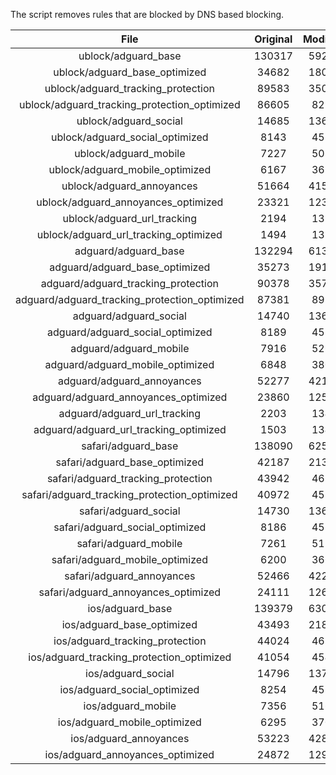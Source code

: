 The script removes rules that are blocked by DNS based blocking.


| File | Original | Modified |
|:----:|:-----:|:-----:|
| ublock/adguard_base | 130317 | 59278 |
| ublock/adguard_base_optimized | 34682 | 18091 |
| ublock/adguard_tracking_protection | 89583 | 35013 |
| ublock/adguard_tracking_protection_optimized | 86605 | 8252 |
| ublock/adguard_social | 14685 | 13620 |
| ublock/adguard_social_optimized | 8143 | 4526 |
| ublock/adguard_mobile | 7227 | 5085 |
| ublock/adguard_mobile_optimized | 6167 | 3630 |
| ublock/adguard_annoyances | 51664 | 41592 |
| ublock/adguard_annoyances_optimized | 23321 | 12304 |
| ublock/adguard_url_tracking | 2194 | 1336 |
| ublock/adguard_url_tracking_optimized | 1494 | 1333 |
| adguard/adguard_base | 132294 | 61315 |
| adguard/adguard_base_optimized | 35273 | 19119 |
| adguard/adguard_tracking_protection | 90378 | 35750 |
| adguard/adguard_tracking_protection_optimized | 87381 | 8973 |
| adguard/adguard_social | 14740 | 13680 |
| adguard/adguard_social_optimized | 8189 | 4572 |
| adguard/adguard_mobile | 7916 | 5266 |
| adguard/adguard_mobile_optimized | 6848 | 3804 |
| adguard/adguard_annoyances | 52277 | 42126 |
| adguard/adguard_annoyances_optimized | 23860 | 12595 |
| adguard/adguard_url_tracking | 2203 | 1344 |
| adguard/adguard_url_tracking_optimized | 1503 | 1341 |
| safari/adguard_base | 138090 | 62555 |
| safari/adguard_base_optimized | 42187 | 21391 |
| safari/adguard_tracking_protection | 43942 | 4681 |
| safari/adguard_tracking_protection_optimized | 40972 | 4534 |
| safari/adguard_social | 14730 | 13664 |
| safari/adguard_social_optimized | 8186 | 4559 |
| safari/adguard_mobile | 7261 | 5122 |
| safari/adguard_mobile_optimized | 6200 | 3661 |
| safari/adguard_annoyances | 52466 | 42235 |
| safari/adguard_annoyances_optimized | 24111 | 12677 |
| ios/adguard_base | 139379 | 63063 |
| ios/adguard_base_optimized | 43493 | 21896 |
| ios/adguard_tracking_protection | 44024 | 4689 |
| ios/adguard_tracking_protection_optimized | 41054 | 4542 |
| ios/adguard_social | 14796 | 13703 |
| ios/adguard_social_optimized | 8254 | 4580 |
| ios/adguard_mobile | 7356 | 5166 |
| ios/adguard_mobile_optimized | 6295 | 3702 |
| ios/adguard_annoyances | 53223 | 42883 |
| ios/adguard_annoyances_optimized | 24872 | 12995 |